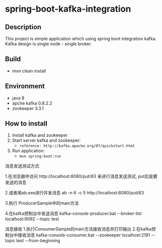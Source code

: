 # spring-boot-kafka-integration

## Description
This project is simple application which using spring boot integration kafka. Kafka design is single node - single broker.

## Build
* mvn clean install

## Environment
* java 8
* apche kafka 0.8.2.2
* zookeeper 3.3.1

## How to install
1. Install kafka and zookeeper
2. Start server kafka and zookeeper: 
	* `reference: http://kafka.apache.org/07/quickstart.html` 
3. Run application:
	* `mvn spring-boot:run`

消息发送测试方式

1.在浏览器中访问 http://localhost:8080/put/63 来进行消息发送测试, put后是要发送的消息

2.或者用ab.exe进行并发消息 ab -n 6 -c 5 http://localhost:8080/put/63

3.执行 ProducerSample中的main方法

4.在kafka控制台中发送消息 kafka-console-producer.bat --broker-list localhost:9092 --topic test 

消息接收
1.执行ConsumerSample的main方法接收消息并打印输出
2.在kafka控制台中接收消息 kafka-console-consumer.bat --zookeeper localhost:2181 --topic test --from-beginning


